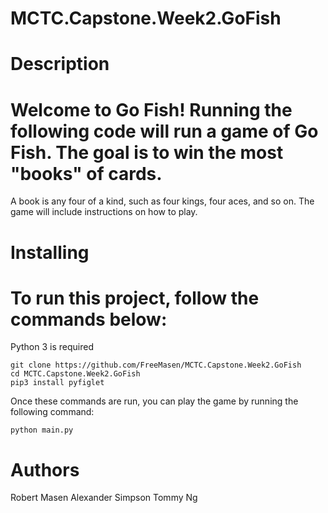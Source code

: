 # MCTC.Capstone.Week2.GoFish

# Description

# Welcome to Go Fish! Running the following code will run a game of Go Fish. The goal is to win the most "books" of cards.
  A book is any four of a kind, such as four kings, four aces, and so on. The game will include instructions on how to play.

# Installing

# To run this project, follow the commands below:

  Python 3 is required

    git clone https://github.com/FreeMasen/MCTC.Capstone.Week2.GoFish
    cd MCTC.Capstone.Week2.GoFish
    pip3 install pyfiglet

  Once these commands are run, you can play the game by running the following command:

    python main.py

# Authors

  Robert Masen
  Alexander Simpson
  Tommy Ng
